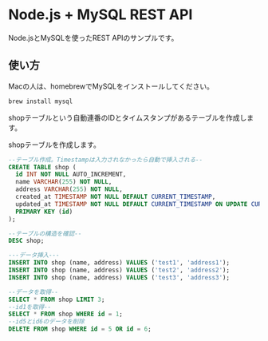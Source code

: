 # Node.js + MySQL REST API
Node.jsとMySQLを使ったREST APIのサンプルです。

## 使い方
Macの人は、homebrewでMySQLをインストールしてください。
```bash
brew install mysql
```

shopテーブルという自動連番のIDとタイムスタンプがあるテーブルを作成します。

shopテーブルを作成します。
```sql
--テーブル作成。Timestampは入力されなかったら自動で挿入される--
CREATE TABLE shop (
  id INT NOT NULL AUTO_INCREMENT,
  name VARCHAR(255) NOT NULL,
  address VARCHAR(255) NOT NULL,
  created_at TIMESTAMP NOT NULL DEFAULT CURRENT_TIMESTAMP,
  updated_at TIMESTAMP NOT NULL DEFAULT CURRENT_TIMESTAMP ON UPDATE CURRENT_TIMESTAMP,
  PRIMARY KEY (id)
);

--テーブルの構造を確認--
DESC shop;

---データ挿入---
INSERT INTO shop (name, address) VALUES ('test1', 'address1');
INSERT INTO shop (name, address) VALUES ('test2', 'address2');
INSERT INTO shop (name, address) VALUES ('test3', 'address3');

--データを取得--
SELECT * FROM shop LIMIT 3;
--id1を取得--
SELECT * FROM shop WHERE id = 1;
--id5とid6のデータを削除
DELETE FROM shop WHERE id = 5 OR id = 6;
```